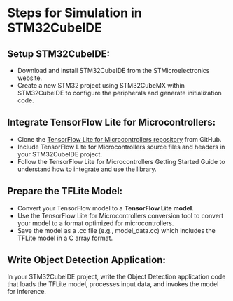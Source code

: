 # Steps for Simulation in STM32CubeIDE

## Setup STM32CubeIDE:

- Download and install STM32CubeIDE from the STMicroelectronics website.
- Create a new STM32 project using STM32CubeMX within STM32CubeIDE to configure the peripherals and generate initialization code.

## Integrate TensorFlow Lite for Microcontrollers:

- Clone the [TensorFlow Lite for Microcontrollers repository](https://github.com/tensorflow/tflite-micro) from GitHub.
- Include TensorFlow Lite for Microcontrollers source files and headers in your STM32CubeIDE project.
- Follow the TensorFlow Lite for Microcontrollers Getting Started Guide to understand how to integrate and use the library.

## Prepare the TFLite Model:

- Convert your TensorFlow model to a **TensorFlow Lite model**.
- Use the TensorFlow Lite for Microcontrollers conversion tool to convert your model to a format optimized for microcontrollers.
- Save the model as a .cc file (e.g., model_data.cc) which includes the TFLite model in a C array format.

## Write Object Detection Application:

In your STM32CubeIDE project, write the Object Detection application code that loads the TFLite model, processes input data, and invokes the model for inference.

